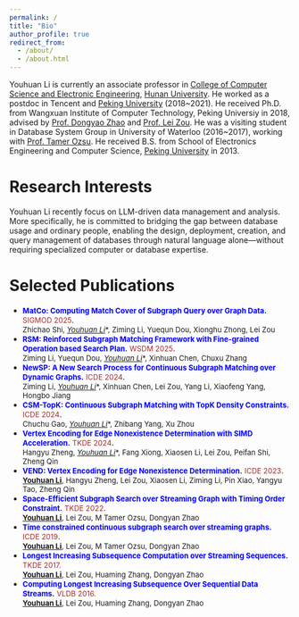 ```yaml
---
permalink: /
title: "Bio"
author_profile: true
redirect_from: 
  - /about/
  - /about.html
---
```


Youhuan Li is currently an associate professor in [College of Computer Science and Electronic Engineering](https://csee.hnu.edu.cn/people/liyouhuan), [Hunan University](https://www.hnu.edu.cn/). 
He worked as a postdoc in Tencent and [Peking University](https://www.pku.edu.cn) (2018~2021).
He received Ph.D. from Wangxuan Institute of Computer Technology, Peking Universiy in 2018, advised by [Prof. Dongyao Zhao](https://www.wict.pku.edu.cn/zhaodongyan/en/) and [Prof. Lei Zou](https://www.wict.pku.edu.cn/zoulei/).
He was a visiting student in Database System Group in University of Waterloo (2016~2017), working with [Prof. Tamer Ozsu](https://cs.uwaterloo.ca/~tozsu/).
He received B.S. from School of Electronics Engineering and Computer Science, [Peking University](https://www.pku.edu.cn) in 2013.

Research Interests
======
Youhuan Li recently focus on LLM-driven data management and analysis. 
More specifically, he is committed to bridging the gap between database usage and ordinary people, enabling the design, deployment, creation, and query management of databases through natural language alone—without requiring specialized computer or database expertise.

Selected Publications
======

- <span style="font-size: 13px;color:blue">**MatCo: Computing Match Cover of Subgraph Query over Graph Data.**</span> <span style="font-size: 13px;color:brown">SIGMOD 2025</span>.   <br/> <span style="font-size: 13px;">   Zhichao Shi, **<u>Youhuan Li*</u>**, Ziming Li, Yuequn Dou, Xionghu Zhong, Lei Zou  </span>
- <span style="font-size: 13px;color:blue">**RSM: Reinforced Subgraph Matching Framework with Fine-grained Operation based Search Plan.**</span>  <span style="font-size: 13px;color:brown">WSDM 2025</span>.   <br/> <span style="font-size: 13px;">  Ziming Li, Yuequn Dou, **<u>Youhuan Li*</u>**, Xinhuan Chen, Chuxu Zhang </span>  
- <span style="font-size: 13px;color:blue">**NewSP: A New Search Process for Continuous Subgraph Matching over Dynamic Graphs.**</span>  <span style="font-size: 13px;color:brown">ICDE 2024</span>.   <br/> <span style="font-size: 13px;">  Ziming Li, **<u>Youhuan Li*</u>**, Xinhuan Chen, Lei Zou, Yang Li, Xiaofeng Yang, Hongbo Jiang </span>  
- <span style="font-size: 13px;color:blue">**CSM-TopK: Continuous Subgraph Matching with TopK Density Constraints.**</span>   <span style="font-size: 13px;color:brown">ICDE 2024</span>.   <br/> <span style="font-size: 13px;">  Chuchu Gao, **<u>Youhuan Li*</u>**, Zhibang Yang, Xu Zhou </span>  
- <span style="font-size: 13px;color:blue">**Vertex Encoding for Edge Nonexistence Determination with SIMD Acceleration.**</span>   <span style="font-size: 13px;color:brown">TKDE 2024</span>.   <br/> <span style="font-size: 13px;">  Hangyu Zheng, **<u>Youhuan Li*</u>**, Fang Xiong, Xiaosen Li, Lei Zou, Peifan Shi, Zheng Qin </span>  
- <span style="font-size: 13px;color:blue">**VEND: Vertex Encoding for Edge Nonexistence Determination.**</span>    <span style="font-size: 13px;color:brown">ICDE 2023</span>.  <br/> <span style="font-size:13px;"> **<u>Youhuan Li</u>**, Hangyu Zheng, Lei Zou, Xiaosen Li, Ziming Li, Pin Xiao, Yangyu Tao, Zheng Qin </span>  
- <span style="font-size: 13px;color:blue">**Space-Efficient Subgraph Search over Streaming Graph with Timing Order Constraint.**</span>  <span style="font-size: 13px;color:brown">TKDE 2022</span>.   <br/> <span style="font-size: 13px;">  **<u>Youhuan Li</u>**, Lei Zou, M Tamer Ozsu, Dongyan Zhao </span>  
- <span style="font-size: 13px;color:blue">**Time constrained continuous subgraph search over streaming graphs.**</span>  <span style="font-size: 13px;color:brown">ICDE 2019</span>.   <br/> <span style="font-size: 13px;">  **<u>Youhuan Li</u>**, Lei Zou, M Tamer Ozsu, Dongyan Zhao </span>  
- <span style="font-size: 13px;color:blue">**Longest Increasing Subsequence Computation over Streaming Sequences.**</span>   <span style="font-size: 13px;color:brown">TKDE 2017.</span>   <br/> <span style="font-size: 13px;">  **<u>Youhuan Li</u>**, Lei Zou, Huaming Zhang, Dongyan Zhao </span>  
- <span style="font-size: 13px;color:blue">**Computing Longest Increasing Subsequence Over Sequential Data Streams.**</span>    <span style="font-size: 13px;color:brown">VLDB 2016.</span>   <br/> <span style="font-size:13px;">  **<u>Youhuan Li</u>**, Lei Zou, Huaming Zhang, Dongyan Zhao </span>  
